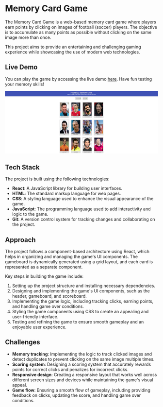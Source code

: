 # Memory Card Game

The Memory Card Game is a web-based memory card game where players earn points by clicking on images of football (soccer) players. The objective is to accumulate as many points as possible without clicking on the same image more than once. 

This project aims to provide an entertaining and challenging gaming experience while showcasing the use of modern web technologies.

## Live Demo
You can play the game by accessing the live demo [here](https://mosmn.github.io/Memory-Card/). Have fun testing your memory skills!

![s1](./src/imgs/s1.png)

## Tech Stack
The project is built using the following technologies:

- **React**: A JavaScript library for building user interfaces.
- **HTML**: The standard markup language for web pages.
- **CSS**: A styling language used to enhance the visual appearance of the game.
- **JavaScript**: The programming language used to add interactivity and logic to the game.
- **Git**: A version control system for tracking changes and collaborating on the project.

## Approach
The project follows a component-based architecture using React, which helps in organizing and managing the game's UI components. The gameboard is dynamically generated using a grid layout, and each card is represented as a separate component.

Key steps in building the game include:

1. Setting up the project structure and installing necessary dependencies.
2. Designing and implementing the game's UI components, such as the header, gameboard, and scoreboard.
3. Implementing the game logic, including tracking clicks, earning points, and handling game over conditions.
4. Styling the game components using CSS to create an appealing and user-friendly interface.
5. Testing and refining the game to ensure smooth gameplay and an enjoyable user experience.

## Challenges

- **Memory tracking**: Implementing the logic to track clicked images and detect duplicates to prevent clicking on the same image multiple times.
- **Scoring system**: Designing a scoring system that accurately rewards points for correct clicks and penalizes for incorrect clicks.
- **Responsive design**: Creating a responsive layout that works well across different screen sizes and devices while maintaining the game's visual appeal.
- **Game flow**: Ensuring a smooth flow of gameplay, including providing feedback on clicks, updating the score, and handling game over conditions.
